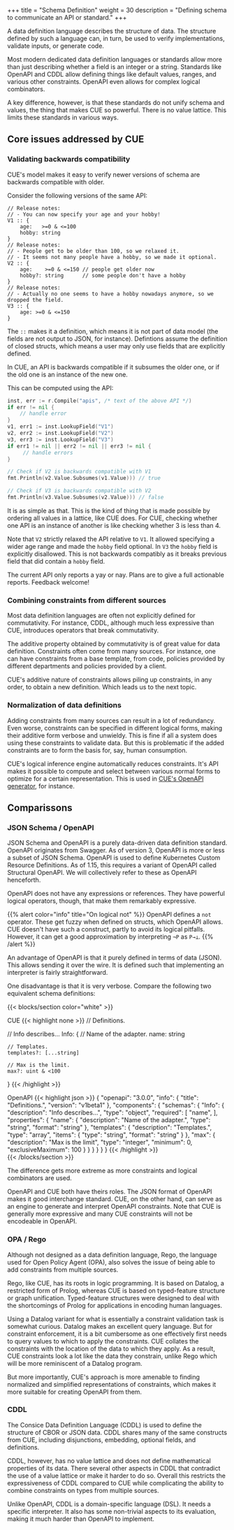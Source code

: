 +++
title = "Schema Definition"
weight = 30
description = "Defining schema to communicate an API or standard."
+++

A data definition language describes the structure of data.
The structure defined by such a language can, in turn, be used
to verify implementations, validate inputs, or generate code.

Most modern dedicated data definition languages or standards allow
more than just describing whether a field is an integer or a string.
Standards like OpenAPI and CDDL allow defining things like default
values, ranges, and various other constraints.
OpenAPI even allows for complex logical combinators.

A key difference, however, is that these standards do not unify schema
and values, the thing that makes CUE so powerful.
There is no value lattice.
This limits these standards in various ways.
<!-- There is no or very limited possibility for boilerplate removal. -->

## Core issues addressed by CUE

### Validating backwards compatibility

CUE's model makes it easy to verify newer versions of schema are backwards
compatible with older.

Consider the following versions of the same API:
```
// Release notes:
// - You can now specify your age and your hobby!
V1 :: {
    age:   >=0 & <=100
    hobby: string
}
// Release notes:
// - People get to be older than 100, so we relaxed it.
// - It seems not many people have a hobby, so we made it optional.
V2 :: {
    age:    >=0 & <=150 // people get older now
    hobby?: string      // some people don't have a hobby
}
// Release notes:
// - Actually no one seems to have a hobby nowadays anymore, so we dropped the field.
V3 :: {
    age: >=0 & <=150
}
```

The `::` makes it a definition, which means it is not part of data model
(the fields are not output to JSON, for instance).
Defintions assume the definition of closed structs, which means a user may
only use fields that are explicitly defined.

In CUE, an API is backwards compatible if it subsumes the older one, or
if the old one is an instance of the new one.

This can be computed using the API:

```go
inst, err := r.Compile("apis", /* text of the above API */)
if err != nil {
    // handle error
}
v1, err1 := inst.LookupField("V1")
v2, err2 := inst.LookupField("V2")
v3, err3 := inst.LookupField("V3")
if err1 != nil || err2 != nil || err3 != nil {
	 // handle errors
}

// Check if V2 is backwards compatible with V1
fmt.Println(v2.Value.Subsumes(v1.Value))) // true

// Check if V3 is backwards compatible with V2
fmt.Println(v3.Value.Subsumes(v2.Value))) // false
```

It is as simple as that.
This is the kind of thing that is made possible
by ordering all values in a lattice, like CUE does.
For CUE, checking whether one API is an instance of another is like checking
whether 3 is less than 4.

Note that `V2` strictly relaxed the API relative to `V1`.
It allowed specifying a wider age range and made the `hobby` field optional.
In `V3` the `hobby` field is explicitly disallowed.
This is not backwards compatibly as it breaks previous field that did
contain a `hobby` field.

The current API only reports a yay or nay.
Plans are to give a full actionable reports.
Feedback welcome!


### Combining constraints from different sources

Most data definition languages are often not
explicitly defined for commutativity.
For instance, CDDL, although much less expressive than CUE, introduces operators
that break commutativity.

The additive property obtained by commutativity is of great value for
data definition.
Constraints often come from many sources.
For instance, one can have constraints from a base template, from code,
policies provided by different departments and policies provided by
a client.

CUE's additive nature of constraints allows piling up constraints,
in any order, to obtain a new definition.
Which leads us to the next topic.

### Normalization of data definitions

Adding constraints from many sources can result in a lot of redundancy.
Even worse, constraints can be specified in different logical forms,
making their additive form verbose and unwieldy.
This is fine if all a system does using these constraints to validate data.
But this is problematic if the added constraints are to form the basis for,
say, human consumption.

CUE's logical inference engine automatically reduces constraints.
It's API makes it possible to compute and select between
various normal forms to optimize for a certain representation.
This is used in [CUE's OpenAPI generator](/docs/integrations/openapi),
for instance.


## Comparissons

### JSON Schema / OpenAPI

JSON Schema and OpenAPI is a purely data-driven data definition standard.
OpenAPI originates from Swagger.
As of version 3, OpenAPI is more or less a subset of JSON Schema.
OpenAPI is used to define Kubernetes Custom Resource Definitions.
As of 1.15, this requires a variant of OpenAPI called Structural OpenAPI.
We will collectively refer to these as OpenAPI henceforth.

OpenAPI does not have any expressions or references.
They have powerful logical operators, though,
that make them remarkably expressive.

{{% alert color="info" title="On logical not" %}}
OpenAPI defines a `not` operator.
These get fuzzy when defined on structs, which OpenAPI allows.
CUE doesn't have such a construct, partly to avoid its logical pitfalls.
However, it can get a good approximation by interpreting `¬P` as `P→⊥`.
{{% /alert %}}

An advantage of OpenAPI is that it purely defined in terms of data (JSON).
This allows sending it over the wire.
It is defined such that implementing an interpreter is fairly straightforward.

One disadvantage is that it is very verbose.
Compare the following two equivalent schema definitions:

{{< blocks/section color="white" >}}
<div class="col">
CUE
{{< highlight none >}}
// Definitions.

// Info describes...
Info: {
	// Name of the adapter.
	name: string

	// Templates.
	templates?: [...string]

	// Max is the limit.
	max?: uint & <100
}
{{< /highlight >}}
</div>

<div class="col">
OpenAPI
{{< highlight json >}}
{
  "openapi": "3.0.0",
  "info": {
    "title": "Definitions.",
    "version": "v1beta1"
  },
  "components": {
    "schemas": {
      "Info": {
        "description": "Info describes...",
        "type": "object",
        "required": [
            "name",
        ],
        "properties": {
          "name": {
            "description": "Name of the adapter.",
            "type": "string",
            "format": "string"
          },
          "templates": {
            "description": "Templates.",
            "type": "array",
            "items": {
              "type": "string",
              "format": "string"
            }
          },
          "max": {
            "description": "Max is the limit",
            "type": "integer",
            "minimum": 0,
            "exclusiveMaximum": 100
          }
        }
      }
    }
  }
}
{{< /highlight >}}
</div>
{{< /blocks/section >}}

The difference gets more extreme as more constraints and logical
combinators are used.

OpenAPI and CUE both have theirs roles.
The JSON format of OpenAPI makes it good interchange standard.
CUE, on the other hand, can serve as an engine to generate and interpret
OpenAPI constraints.
Note that CUE is generally more expressive and many CUE constraints will
not be encodeable in OpenAPI.


### OPA / Rego

Although not designed as a data definition language, Rego, the language
used for Open Policy Agent (OPA), also solves the issue of being able to
add constraints from multiple sources.

Rego, like CUE, has its roots in logic programming.
It is based on Datalog, a restricted form of Prolog, whereas CUE is based on
typed-feature structure or graph unification.
Typed-feature structures were designed to deal with the shortcomings
of Prolog for applications in encoding human languages.

Using a Datalog variant for what is essentially a constraint
validation task is somewhat curious.
Datalog makes an excellent query language.
But for constraint enforcement, it is a bit cumbersome as one effectively
first needs to query values to which to apply the constraints.
CUE collates the constraints with the location of the data to which they apply.
As a result, CUE constraints look a lot like the data they constrain,
unlike Rego which will be more reminiscent of a Datalog program.

But more importantly, CUE's approach is more amenable to finding normalized
and simplified representations of constraints, which makes it more suitable
for creating OpenAPI from them.


### CDDL

The Consice Data Definition Language (CDDL) is used to define
the structure of CBOR or JSON data.
CDDL shares many of the same constructs from CUE, including
disjunctions, embedding, optional fields, and definitions.

CDDL, however, has no value lattice and does not define mathematical
properties of its data.
There several other aspects in CDDL that contradict the use of a value lattice
or make it harder to do so.
Overall this restricts the expressiveness of CDDL compared to CUE
while complicating the ability to combine constraints on types
from multiple sources.

Unlike OpenAPI, CDDL is a domain-specific language (DSL).
It needs a specific interpreter.
It also has some non-trivial aspects to its evaluation, making it much harder
than OpenAPI to implement.

